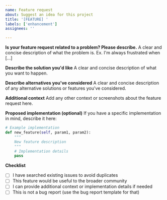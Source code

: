 ```yaml
---
name: Feature request
about: Suggest an idea for this project
title: '[FEATURE] '
labels: ['enhancement']
assignees: ''

---
```


**Is your feature request related to a problem? Please describe.**
A clear and concise description of what the problem is. Ex. I'm always frustrated when [...]

**Describe the solution you'd like**
A clear and concise description of what you want to happen.

**Describe alternatives you've considered**
A clear and concise description of any alternative solutions or features you've considered.

**Additional context**
Add any other context or screenshots about the feature request here.

**Proposed implementation (optional)**
If you have a specific implementation in mind, describe it here:

```python
# Example implementation
def new_feature(self, param1, param2):
    """
    New feature description
    """
    # Implementation details
    pass
```

**Checklist**
- [ ] I have searched existing issues to avoid duplicates
- [ ] This feature would be useful to the broader community
- [ ] I can provide additional context or implementation details if needed
- [ ] This is not a bug report (use the bug report template for that) 